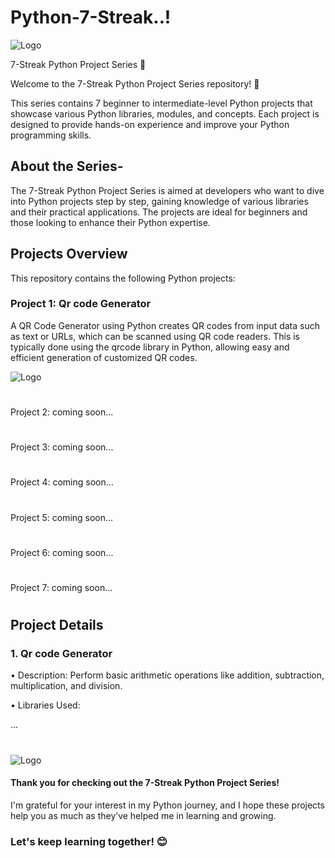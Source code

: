 
# Python-7-Streak..!

![Logo](https://i.postimg.cc/fLKcynqx/Whats-App-Image-2024-10-24-at-05-27-39-68744a4a.jpg)


7-Streak Python Project Series 🚀

Welcome to the 7-Streak Python Project Series repository! 🎉

This series contains 7 beginner to intermediate-level Python projects that showcase various Python libraries, modules, and concepts. Each project is designed to provide hands-on experience and improve your Python programming skills.

##  About the Series-

The 7-Streak Python Project Series is aimed at developers who want to dive into Python projects step by step, gaining knowledge of various libraries and their practical applications. The projects are ideal for beginners and those looking to enhance their Python expertise.

## Projects Overview
This repository contains the following Python projects:

### Project 1: Qr code Generator 
A QR Code Generator using Python creates QR codes from input data such as text or URLs, which can be scanned using QR code readers. This is typically done using the qrcode library in Python, allowing easy and efficient generation of customized QR codes.


![Logo](https://i.postimg.cc/KvZZtXq1/Screenshot-2024-10-24-143022.png)


#

Project 2: coming soon...

#
Project 3: coming soon...

#

Project 4: coming soon...

#

Project 5: coming soon...

#

Project 6: coming soon...
#

Project 7: coming soon...

#

## Project Details

### 1. Qr code Generator
• Description: Perform basic arithmetic operations like addition, subtraction, multiplication, and division.

• Libraries Used: 

...
#

# 

![Logo](https://getfullyfunded.com/wp-content/uploads/2015/12/thank-you-2-610x407.jpg)

#### Thank you for checking out the 7-Streak Python Project Series!
I'm grateful for your interest in my Python journey, and I hope these projects help you as much as they’ve helped me in learning and growing. 

### Let's keep learning together! 😊
